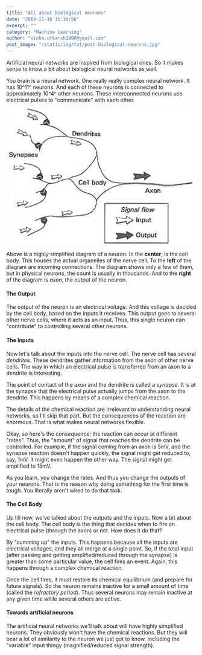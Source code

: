 ```yaml
---
title: "All about biological neurons"
date: "2009-11-18 15:36:56"
excerpt: ""
category: "Machine Learning"
author: "sinha.utkarsh1990@gmail.com"
post_image: "/static/img/tut/post-biological-neurons.jpg"
---
```

Artificial neural networks are inspired from biological ones. So it makes sense to know a bit about biological neural networks as well.

You brain is a neural network. One really really complex neural network. It has 10^11^ neurons. And each of these neurons is connected to approximately 10^4^ other neurons. These interconnected neurons use electrical pulses to "communicate" with each other.

![](/static/img/tut/biological-neuron.jpg)

Above is a highly simplified diagram of a neuron. In the **center**, is the cell body. This houses the actual organelles of the nerve cell. To the **left** of the diagram are incoming connections. The diagram shows only a few of them, but in physical neurons, the count is usually in thousands. And to the **right** of the diagram is _axon_, the output of the neuron. 

#### The Output

The output of the neuron is an electrical voltage. And this voltage is decided by the cell body, based on the inputs it receives. This output goes to several other nerve cells, where it acts as an input. Thus, this single neuron can "contribute" to controlling several other neurons. 

#### The Inputs

Now let's talk about the inputs into the nerve cell. The nerve cell has several _dendrites_. These dendrites gather information from the axon of other nerve cells. The way in which an electrical pulse is transferred from an axon to a dendrite is interesting.

The point of contact of the axon and the dendrite is called a _synapse_. It is at the synapse that the electrical pulse actually jumps from the axon to the dendrite. This happens by means of a complex chemical reaction.

The details of the chemical reaction are irrelevant to understanding neural networks, so I'll skip that part. But the consequences of the reaction are enormous. That is what makes neural networks flexible.

Okay, so here's the consequence: the reaction can occur at different "rates". Thus, the "amount" of signal that reaches the dendrite can be controlled. For example, if the signal coming from an axon is 5mV, and the synapse reaction doesn't happen quickly, the signal might get reduced to, say, 1mV. It might even happen the other way. The signal might get amplified to 15mV.

As you learn, you change the rates. And thus you change the outputs of your neurons. That is the reason why doing something for the first time is tough. You literally aren't wired to do that task.

#### The Cell Body

Up till now, we've talked about the outputs and the inputs. Now a bit about the cell body. The cell body is the thing that decides when to fire an electrical pulse (through the axon) or not. How does it do that?

By "summing up" the inputs. This happens because all the inputs are electrical voltages, and they all merge at a single point. So, if the total input (after passing and getting amplified/reduced through the synapse) is greater than some particular value, the cell fires an event. Again, this happens through a complex chemical reaction.

Once the cell fires, it must restore its chemical equilibrium (and prepare for future signals). So the neuron remains inactive for a small amount of time (called the _refractory period_). Thus several neurons may remain inactive at any given time while several others are active. 

#### Towards artificial neurons

The artificial neural networks we'll talk about will have highly simplified neurons. They obviously won't have the chemical reactions. But they will bear a lot of similarity to the neuron we just got to know. Including the "variable" input thingy (magnified/reduced signal strength).
